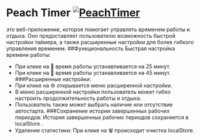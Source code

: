 # Peach Timer [![PeachTimer](public/favicon.ico)](http://lidiiaarr.github.io/timer-ts)
 это веб-приложение, которое помогает управлять временем работы и отдыха. Оно предоставляет пользователю возможность быстрой настройки таймера, а также расширенные настройки для более гибкого управления временем.
##Функциональность
Быстрая настройка времени работы:
- При клике на 🍑 время работы устанавливается на 25 минут.
- При клике на 🍆 время работы устанавливается на 45 минут.
###Расширенные настройки:
- При клике на ⚙️ открывается меню расширенной настройки.
- В меню расширенной настройки пользователь может гибко настроить продолжительность работы и отдыха.
- Пользователь также может выбрать наличие или отсутствие автостарта.
###Сохранение истории завершенных рабочих периодов:
История завершенных рабочих периодов сохраняется в localStore .
- Удаление статистики:
При клике на 🗑️ происходит очистка localStore.
